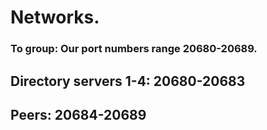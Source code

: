 # Networks.

### To group: Our port numbers range 20680-20689. 

## Directory servers 1-4: 20680-20683
## Peers: 20684-20689
